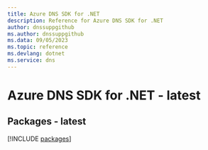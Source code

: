 ```yaml
---
title: Azure DNS SDK for .NET
description: Reference for Azure DNS SDK for .NET
author: dnssuppgithub
ms.author: dnssuppgithub
ms.data: 09/05/2023
ms.topic: reference
ms.devlang: dotnet
ms.service: dns
---
```

# Azure DNS SDK for .NET - latest
## Packages - latest
[!INCLUDE [packages](dns-index.md)]